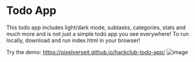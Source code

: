# Todo App
This todo app includes light/dark mode, subtasks, categories, stats and much more and is not just a simple todo app you see everywhere! To run locally, download and run index.html in your browser!

Try the demo: https://pixelverseit.github.io/hackclub-todo-app/
![image](https://github.com/user-attachments/assets/f89bf6bb-0ed8-4751-b88a-352b7b73f479)
